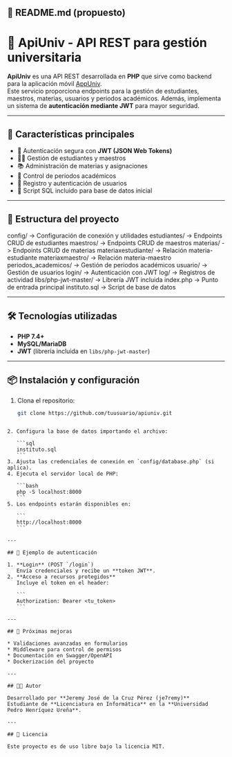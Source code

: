 ## 📑 README.md (propuesto)

# 🏫 ApiUniv - API REST para gestión universitaria

**ApiUniv** es una API REST desarrollada en **PHP** que sirve como backend para la aplicación móvil [AppUniv](https://github.com/tuusuario/appuniv).  
Este servicio proporciona endpoints para la gestión de estudiantes, maestros, materias, usuarios y periodos académicos. Además, implementa un sistema de **autenticación mediante JWT** para mayor seguridad.

---

## 🚀 Características principales
- 🔑 Autenticación segura con **JWT (JSON Web Tokens)**
- 👨‍🎓 Gestión de estudiantes y maestros
- 📚 Administración de materias y asignaciones
- 📅 Control de periodos académicos
- 📝 Registro y autenticación de usuarios
- 💾 Script SQL incluido para base de datos inicial

---

## 📁 Estructura del proyecto

config/                -> Configuración de conexión y utilidades
estudiantes/           -> Endpoints CRUD de estudiantes
maestros/              -> Endpoints CRUD de maestros
materias/              -> Endpoints CRUD de materias
materiaxestudiante/    -> Relación materia-estudiante
materiaxmaestro/       -> Relación materia-maestro
periodos\_academicos/   -> Gestión de periodos académicos
usuario/               -> Gestión de usuarios
login/                 -> Autenticación con JWT
log/                   -> Registros de actividad
libs/php-jwt-master/   -> Librería JWT incluida
index.php              -> Punto de entrada principal
instituto.sql          -> Script de base de datos



---

## 🛠️ Tecnologías utilizadas
- **PHP 7.4+**
- **MySQL/MariaDB**
- **JWT** (librería incluida en `libs/php-jwt-master`)

---

## 📦 Instalación y configuración

1. Clona el repositorio:
   ```bash
   git clone https://github.com/tuusuario/apiuniv.git
````

2. Configura la base de datos importando el archivo:

   ```sql
   instituto.sql
   ```
3. Ajusta las credenciales de conexión en `config/database.php` (si aplica).
4. Ejecuta el servidor local de PHP:

   ```bash
   php -S localhost:8000
   ```
5. Los endpoints estarán disponibles en:

   ```
   http://localhost:8000
   ```

---

## 🔑 Ejemplo de autenticación

1. **Login** (POST `/login`)
   Envía credenciales y recibe un **token JWT**.
2. **Acceso a recursos protegidos**
   Incluye el token en el header:

   ```
   Authorization: Bearer <tu_token>
   ```

---

## 📌 Próximas mejoras

* Validaciones avanzadas en formularios
* Middleware para control de permisos
* Documentación en Swagger/OpenAPI
* Dockerización del proyecto

---

## 👨‍💻 Autor

Desarrollado por **Jeremy José de la Cruz Pérez (je7remy)**
Estudiante de **Licenciatura en Informática** en la **Universidad Pedro Henríquez Ureña**.

---

## 📜 Licencia

Este proyecto es de uso libre bajo la licencia MIT.


